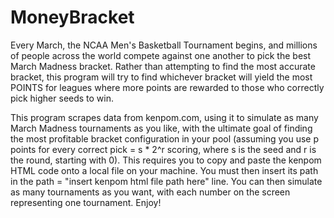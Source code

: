 # MoneyBracket

Every March, the NCAA Men's Basketball Tournament begins, and millions of people across the world compete against one another to pick the best March Madness bracket. Rather than attempting to find the most accurate bracket, this program will try to find whichever bracket will yield the most POINTS for leagues where more points are rewarded to those who correctly pick higher seeds to win.

This program scrapes data from kenpom.com, using it to simulate as many March Madness tournaments as you like, with the ultimate goal of finding the most profitable bracket configuration in your pool (assuming you use p points for every correct pick = s * 2^r scoring, where s is the seed and r is the round, starting with 0). This requires you to copy and paste the kenpom HTML code onto a local file on your machine. You must then insert its path in the path = "insert kenpom html file path here" line. You can then simulate as many tournaments as you want, with each number on the screen representing one tournament. Enjoy!

